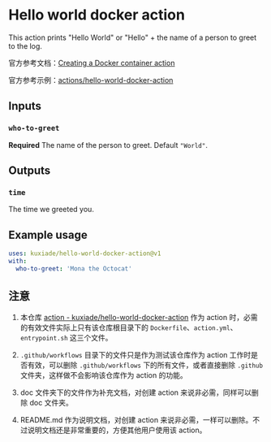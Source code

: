 # Hello world docker action

This action prints "Hello World" or "Hello" + the name of a person to greet to the log.

官方参考文档：[Creating a Docker container action](https://docs.github.com/en/free-pro-team@latest/actions/creating-actions/creating-a-docker-container-action)

官方参考示例：[actions/hello-world-docker-action](https://github.com/actions/hello-world-docker-action)

## Inputs

### `who-to-greet`

**Required** The name of the person to greet. Default `"World"`.

## Outputs

### `time`

The time we greeted you.

## Example usage

```yaml
uses: kuxiade/hello-world-docker-action@v1
with:
  who-to-greet: 'Mona the Octocat'
```

## 注意
1. 本仓库 [action - kuxiade/hello-world-docker-action](https://github.com/kuxiade/hello-world-docker-action) 作为 action 时，必需的有效文件实际上只有该仓库根目录下的 `Dockerfile`、`action.yml`、`entrypoint.sh` 这三个文件。

2. `.github/workflows` 目录下的文件只是作为测试该仓库作为 action 工作时是否有效，可以删除 `.github/workflows` 下的所有文件，或者直接删除 `.github` 文件夹，这样做不会影响该仓库作为 action 的功能。

3. doc 文件夹下的文件作为补充文档，对创建 action 来说非必需，同样可以删除 doc 文件夹。

4. README.md 作为说明文档，对创建 action 来说非必需，一样可以删除。不过说明文档还是非常重要的，方便其他用户使用该 action。